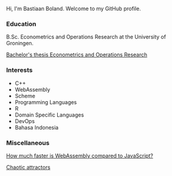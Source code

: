 Hi, I'm Bastiaan Boland. Welcome to my GitHub profile.

### Education
B.Sc. Econometrics and Operations Research at the University of Groningen.

[Bachelor's thesis Econometrics and Operations Research](https://github.com/BobbyBobster/thesis-panel-data/)

### Interests
* C++
* WebAssembly
* Scheme
* Programming Languages
* R
* Domain Specific Languages
* DevOps
* Bahasa Indonesia

### Miscellaneous
[How much faster is WebAssembly compared to JavaScript?](mandelbrot/mandelbrot.html)

[Chaotic attractors](chaotic/chaotic.html)

